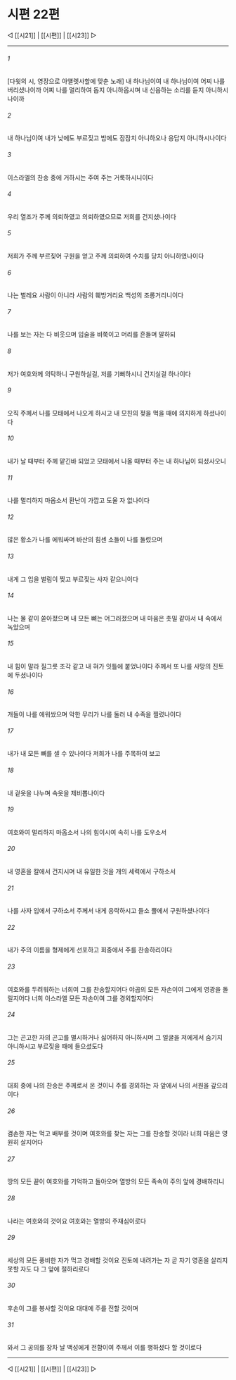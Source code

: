 ﻿# 시편 22편

◁ [[시21]] | [[시편]] | [[시23]] ▷
***

###### 1
[다윗의 시, 영장으로 아얠롓사할에 맞춘 노래] 내 하나님이여 내 하나님이여 어찌 나를 버리셨나이까 어찌 나를 멀리하여 돕지 아니하옵시며 내 신음하는 소리를 듣지 아니하시나이까

###### 2
내 하나님이여 내가 낮에도 부르짖고 밤에도 잠잠치 아니하오나 응답지 아니하시나이다

###### 3
이스라엘의 찬송 중에 거하시는 주여 주는 거룩하시니이다

###### 4
우리 열조가 주께 의뢰하였고 의뢰하였으므로 저희를 건지셨나이다

###### 5
저희가 주께 부르짖어 구원을 얻고 주께 의뢰하여 수치를 당치 아니하였나이다

###### 6
나는 벌레요 사람이 아니라 사람의 훼방거리요 백성의 조롱거리니이다

###### 7
나를 보는 자는 다 비웃으며 입술을 비쭉이고 머리를 흔들며 말하되

###### 8
저가 여호와께 의탁하니 구원하실걸, 저를 기뻐하시니 건지실걸 하나이다

###### 9
오직 주께서 나를 모태에서 나오게 하시고 내 모친의 젖을 먹을 때에 의지하게 하셨나이다

###### 10
내가 날 때부터 주께 맡긴바 되었고 모태에서 나올 때부터 주는 내 하나님이 되셨사오니

###### 11
나를 멀리하지 마옵소서 환난이 가깝고 도울 자 없나이다

###### 12
많은 황소가 나를 에워싸며 바산의 힘센 소들이 나를 둘렀으며

###### 13
내게 그 입을 벌림이 찢고 부르짖는 사자 같으니이다

###### 14
나는 물 같이 쏟아졌으며 내 모든 뼈는 어그러졌으며 내 마음은 촛밀 같아서 내 속에서 녹았으며

###### 15
내 힘이 말라 질그릇 조각 같고 내 혀가 잇틀에 붙었나이다 주께서 또 나를 사망의 진토에 두셨나이다

###### 16
개들이 나를 에워쌌으며 악한 무리가 나를 둘러 내 수족을 찔렀나이다

###### 17
내가 내 모든 뼈를 셀 수 있나이다 저희가 나를 주목하여 보고

###### 18
내 겉옷을 나누며 속옷을 제비뽑나이다

###### 19
여호와여 멀리하지 마옵소서 나의 힘이시여 속히 나를 도우소서

###### 20
내 영혼을 칼에서 건지시며 내 유일한 것을 개의 세력에서 구하소서

###### 21
나를 사자 입에서 구하소서 주께서 내게 응락하시고 들소 뿔에서 구원하셨나이다

###### 22
내가 주의 이름을 형제에게 선포하고 회중에서 주를 찬송하리이다

###### 23
여호와를 두려워하는 너희여 그를 찬송할지어다 야곱의 모든 자손이여 그에게 영광을 돌릴지어다 너희 이스라엘 모든 자손이여 그를 경외할지어다

###### 24
그는 곤고한 자의 곤고를 멸시하거나 싫어하지 아니하시며 그 얼굴을 저에게서 숨기지 아니하시고 부르짖을 때에 들으셨도다

###### 25
대회 중에 나의 찬송은 주께로서 온 것이니 주를 경외하는 자 앞에서 나의 서원을 갚으리이다

###### 26
겸손한 자는 먹고 배부를 것이며 여호와를 찾는 자는 그를 찬송할 것이라 너희 마음은 영원히 살지어다

###### 27
땅의 모든 끝이 여호와를 기억하고 돌아오며 열방의 모든 족속이 주의 앞에 경배하리니

###### 28
나라는 여호와의 것이요 여호와는 열방의 주재심이로다

###### 29
세상의 모든 풍비한 자가 먹고 경배할 것이요 진토에 내려가는 자 곧 자기 영혼을 살리지 못할 자도 다 그 앞에 절하리로다

###### 30
후손이 그를 봉사할 것이요 대대에 주를 전할 것이며

###### 31
와서 그 공의를 장차 날 백성에게 전함이여 주께서 이를 행하셨다 할 것이로다


***
◁ [[시21]] | [[시편]] | [[시23]] ▷